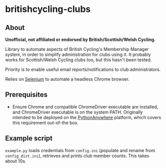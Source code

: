 # britishcycling-clubs

## About

**Unofficial, not affiliated or endorsed by British/Scottish/Welsh Cycling.**

Library to automate aspects of British Cycling's Membership Manager
system, in order to simplify administration for clubs using it.
It probably works for Scottish/Welsh Cycling clubs too, but this hasn't been tested.


Priority is to enable useful email reports/notifications to club administrators.

Relies on [Selenium](https://www.selenium.dev/) to automate a headless Chrome
browser.

## Prerequisites

- Ensure Chrome and compatible ChromeDriver executable are installed, and ChromeDriver 
executable is on the system PATH. Originally intended to be deployed on the
[PythonAnywhere](https://www.pythonanywhere.com/) platform, which covers this
requirement out-of-the box.

## Example script

`example.py` loads credentials from `config.ini` (populate and rename from
`config_dist.ini`), retrieves and prints club member
counts. This takes about 10s.